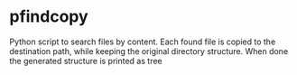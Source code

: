 pfindcopy
=========

Python script to search files by content. Each found file is copied to the destination path, while keeping the original directory structure. When done the generated structure is printed as tree